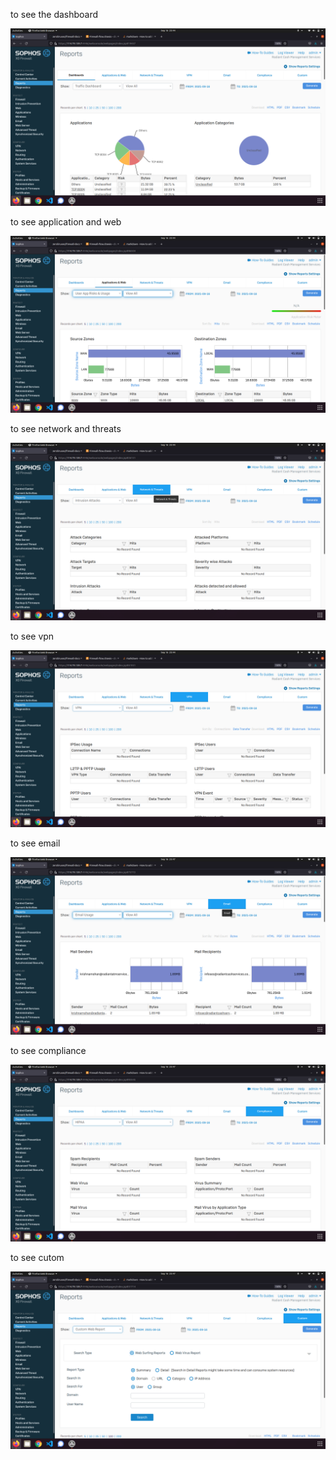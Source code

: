 to see the dashboard

![](_1.png)

to see application and web

![](_2.png)

to see network and threats

![](_3.png)

to see vpn

![](_4.png)

to see email

![](_5.png)

to see compliance

![](_6.png)

to see cutom

![](_7.png)
